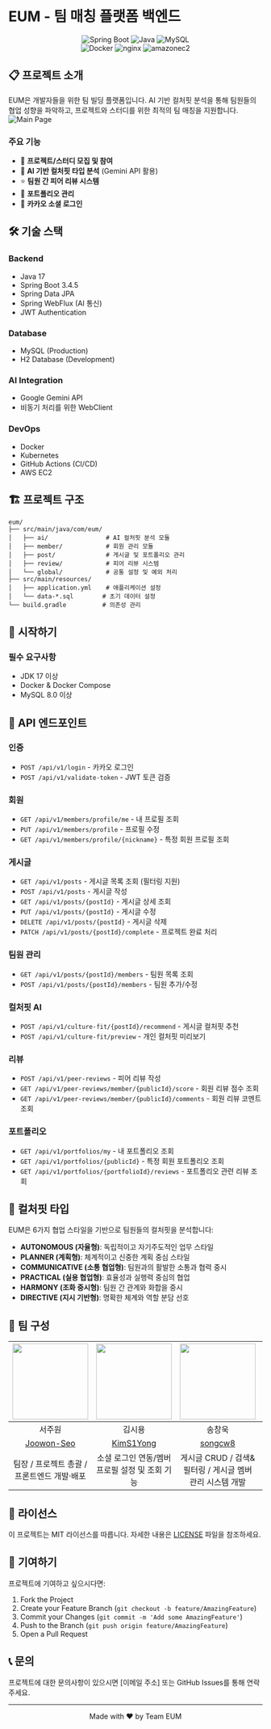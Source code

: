 # EUM - 팀 매칭 플랫폼 백엔드

<div align="center">

![Spring Boot](https://img.shields.io/badge/Spring%20Boot-3.4.5-brightgreen?style=for-the-badge&logo=spring-boot)
![Java](https://img.shields.io/badge/Java-17-ED8B00?style=for-the-badge&logo=openjdk&logoColor=white)
![MySQL](https://img.shields.io/badge/MySQL-005C84?style=for-the-badge&logo=mysql&logoColor=white)<br>
![Docker](https://img.shields.io/badge/Docker-2CA5E0?style=for-the-badge&logo=docker&logoColor=white)
![nginx](https://img.shields.io/badge/nginx-009639?style=for-the-badge&logo=nginx&logoColor=white)
![amazonec2](https://img.shields.io/badge/amazonec2-ED8B00?style=for-the-badge&logo=amazonec2&logoColor=white)

</div>

## 📋 프로젝트 소개

EUM은 개발자들을 위한 팀 빌딩 플랫폼입니다. AI 기반 컬처핏 분석을 통해 팀원들의 협업 성향을 파악하고, 프로젝트와 스터디를 위한 최적의 팀 매칭을 지원합니다.
![Main Page](https://github.com/user-attachments/assets/70d0f17f-6c60-4223-bb3c-7b4fb97d2f6f)

### 주요 기능
- 🤝 **프로젝트/스터디 모집 및 참여**
- 🤖 **AI 기반 컬처핏 타입 분석** (Gemini API 활용)
- ⭐ **팀원 간 피어 리뷰 시스템**
- 📁 **포트폴리오 관리**
- 🔐 **카카오 소셜 로그인**

## 🛠 기술 스택

### Backend
- Java 17
- Spring Boot 3.4.5
- Spring Data JPA
- Spring WebFlux (AI 통신)
- JWT Authentication

### Database
- MySQL (Production)
- H2 Database (Development)

### AI Integration
- Google Gemini API
- 비동기 처리를 위한 WebClient

### DevOps
- Docker
- Kubernetes
- GitHub Actions (CI/CD)
- AWS EC2

## 🏗 프로젝트 구조

```
eum/
├── src/main/java/com/eum/
│   ├── ai/                # AI 컬처핏 분석 모듈
│   ├── member/            # 회원 관리 모듈
│   ├── post/              # 게시글 및 포트폴리오 관리
│   ├── review/            # 피어 리뷰 시스템
│   └── global/            # 공통 설정 및 예외 처리
├── src/main/resources/
│   ├── application.yml    # 애플리케이션 설정
│   └── data-*.sql        # 초기 데이터 설정
└── build.gradle          # 의존성 관리
```

## 🚀 시작하기

### 필수 요구사항
- JDK 17 이상
- Docker & Docker Compose
- MySQL 8.0 이상

## 📡 API 엔드포인트

### 인증
- `POST /api/v1/login` - 카카오 로그인
- `POST /api/v1/validate-token` - JWT 토큰 검증

### 회원
- `GET /api/v1/members/profile/me` - 내 프로필 조회
- `PUT /api/v1/members/profile` - 프로필 수정
- `GET /api/v1/members/profile/{nickname}` - 특정 회원 프로필 조회

### 게시글
- `GET /api/v1/posts` - 게시글 목록 조회 (필터링 지원)
- `POST /api/v1/posts` - 게시글 작성
- `GET /api/v1/posts/{postId}` - 게시글 상세 조회
- `PUT /api/v1/posts/{postId}` - 게시글 수정
- `DELETE /api/v1/posts/{postId}` - 게시글 삭제
- `PATCH /api/v1/posts/{postId}/complete` - 프로젝트 완료 처리

### 팀원 관리
- `GET /api/v1/posts/{postId}/members` - 팀원 목록 조회
- `POST /api/v1/posts/{postId}/members` - 팀원 추가/수정

### 컬처핏 AI
- `POST /api/v1/culture-fit/{postId}/recommend` - 게시글 컬처핏 추천
- `POST /api/v1/culture-fit/preview` - 개인 컬처핏 미리보기

### 리뷰
- `POST /api/v1/peer-reviews` - 피어 리뷰 작성
- `GET /api/v1/peer-reviews/member/{publicId}/score` - 회원 리뷰 점수 조회
- `GET /api/v1/peer-reviews/member/{publicId}/comments` - 회원 리뷰 코멘트 조회

### 포트폴리오
- `GET /api/v1/portfolios/my` - 내 포트폴리오 조회
- `GET /api/v1/portfolios/{publicId}` - 특정 회원 포트폴리오 조회
- `GET /api/v1/portfolios/{portfolioId}/reviews` - 포트폴리오 관련 리뷰 조회

## 🤖 컬처핏 타입

EUM은 6가지 협업 스타일을 기반으로 팀원들의 컬처핏을 분석합니다:

- **AUTONOMOUS (자율형)**: 독립적이고 자기주도적인 업무 스타일
- **PLANNER (계획형)**: 체계적이고 신중한 계획 중심 스타일
- **COMMUNICATIVE (소통 협업형)**: 팀원과의 활발한 소통과 협력 중시
- **PRACTICAL (실용 협업형)**: 효율성과 실행력 중심의 협업
- **HARMONY (조화 중시형)**: 팀원 간 관계와 화합을 중시
- **DIRECTIVE (지시 기반형)**: 명확한 체계와 역할 분담 선호

## 👥 팀 구성

| <img src="https://avatars.githubusercontent.com/u/90291431?v=4" width=150px> | <img src="https://avatars.githubusercontent.com/u/113281522?v=4" width=150px> | <img src="https://avatars.githubusercontent.com/u/90672619?v=4" width=150px> | <img src="https://avatars.githubusercontent.com/u/82145661?v=4" width=150px> | <img src="https://avatars.githubusercontent.com/u/140879889?v=4" width=150px> |
|:-----------------------------------------------------------------------:|:----------------------------------------------------------------------:|:--------------------------------------------------------------------------:|:-----------------------------------------------------------------------:|:---------------------------------------------------------------------:|
|                                   서주원                                   |                                  김시용                                   |                                    송창욱                                     |                                   은나현                                   |                                  장정명                                  |
|               [Joowon-Seo](https://github.com/Joowon-Seo)               |               [KimS1Yong](https://github.com/songcw8)                |                   [songcw8](https://github.com/songcw8)                    |               [nan0silver](https://github.com/nan0silver)               |             [jungmyung16](https://github.com/jungmyung16)             |
|                       팀장 / 프로젝트 총괄 / 프론트엔드 개발·배포                        |                      소셜 로그인 연동/멤버 프로필 설정 및 조회 기능                       |                    게시글 CRUD / 검색&필터링 / 게시글 멤버 관리 시스템 개발                    |                   AI 기반 컬쳐핏 추천 및 평가 시스템 개발 / 포트폴리오 생성                   |                        배포 인프라(CI/CD 구축) 및 문서화                         |

## 📝 라이선스

이 프로젝트는 MIT 라이선스를 따릅니다. 자세한 내용은 [LICENSE](LICENSE) 파일을 참조하세요.

## 🤝 기여하기

프로젝트에 기여하고 싶으시다면:

1. Fork the Project
2. Create your Feature Branch (`git checkout -b feature/AmazingFeature`)
3. Commit your Changes (`git commit -m 'Add some AmazingFeature'`)
4. Push to the Branch (`git push origin feature/AmazingFeature`)
5. Open a Pull Request

## 📞 문의

프로젝트에 대한 문의사항이 있으시면 [이메일 주소] 또는 GitHub Issues를 통해 연락주세요.

---

<div align="center">
Made with ❤️ by Team EUM
</div>